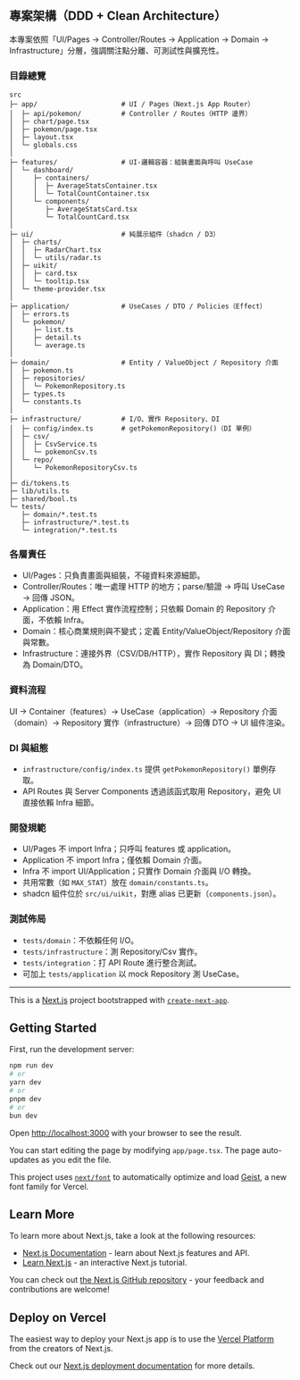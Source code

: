 ## 專案架構（DDD + Clean Architecture）

本專案依照「UI/Pages → Controller/Routes → Application → Domain → Infrastructure」分層，強調關注點分離、可測試性與擴充性。

### 目錄總覽

```
src
├─ app/                     # UI / Pages（Next.js App Router）
│  ├─ api/pokemon/          # Controller / Routes（HTTP 邊界）
│  ├─ chart/page.tsx
│  ├─ pokemon/page.tsx
│  ├─ layout.tsx
│  └─ globals.css
│
├─ features/                # UI-邏輯容器：組裝畫面與呼叫 UseCase
│  └─ dashboard/
│     ├─ containers/
│     │  ├─ AverageStatsContainer.tsx
│     │  └─ TotalCountContainer.tsx
│     └─ components/
│        ├─ AverageStatsCard.tsx
│        └─ TotalCountCard.tsx
│
├─ ui/                      # 純展示組件（shadcn / D3）
│  ├─ charts/
│  │  ├─ RadarChart.tsx
│  │  └─ utils/radar.ts
│  ├─ uikit/
│  │  ├─ card.tsx
│  │  └─ tooltip.tsx
│  └─ theme-provider.tsx
│
├─ application/             # UseCases / DTO / Policies（Effect）
│  ├─ errors.ts
│  └─ pokemon/
│     ├─ list.ts
│     ├─ detail.ts
│     └─ average.ts
│
├─ domain/                  # Entity / ValueObject / Repository 介面
│  ├─ pokemon.ts
│  ├─ repositories/
│  │  └─ PokemonRepository.ts
│  ├─ types.ts
│  └─ constants.ts
│
├─ infrastructure/          # I/O、實作 Repository、DI
│  ├─ config/index.ts       # getPokemonRepository()（DI 單例）
│  ├─ csv/
│  │  ├─ CsvService.ts
│  │  └─ pokemonCsv.ts
│  └─ repo/
│     └─ PokemonRepositoryCsv.ts
│
├─ di/tokens.ts
├─ lib/utils.ts
├─ shared/bool.ts
└─ tests/
   ├─ domain/*.test.ts
   ├─ infrastructure/*.test.ts
   └─ integration/*.test.ts
```

### 各層責任

- UI/Pages：只負責畫面與組裝，不碰資料來源細節。
- Controller/Routes：唯一處理 HTTP 的地方；parse/驗證 → 呼叫 UseCase → 回傳 JSON。
- Application：用 Effect 實作流程控制；只依賴 Domain 的 Repository 介面，不依賴 Infra。
- Domain：核心商業規則與不變式；定義 Entity/ValueObject/Repository 介面與常數。
- Infrastructure：連接外界（CSV/DB/HTTP），實作 Repository 與 DI；轉換為 Domain/DTO。

### 資料流程

UI → Container（features）→ UseCase（application）→ Repository 介面（domain）→ Repository 實作（infrastructure）→ 回傳 DTO → UI 組件渲染。

### DI 與組態

- `infrastructure/config/index.ts` 提供 `getPokemonRepository()` 單例存取。
- API Routes 與 Server Components 透過該函式取用 Repository，避免 UI 直接依賴 Infra 細節。

### 開發規範

- UI/Pages 不 import Infra；只呼叫 features 或 application。
- Application 不 import Infra；僅依賴 Domain 介面。
- Infra 不 import UI/Application；只實作 Domain 介面與 I/O 轉換。
- 共用常數（如 `MAX_STAT`）放在 `domain/constants.ts`。
- shadcn 組件位於 `src/ui/uikit`，對應 alias 已更新（`components.json`）。

### 測試佈局

- `tests/domain`：不依賴任何 I/O。
- `tests/infrastructure`：測 Repository/Csv 實作。
- `tests/integration`：打 API Route 進行整合測試。
- 可加上 `tests/application` 以 mock Repository 測 UseCase。

---

This is a [Next.js](https://nextjs.org) project bootstrapped with [`create-next-app`](https://nextjs.org/docs/app/api-reference/cli/create-next-app).

## Getting Started

First, run the development server:

```bash
npm run dev
# or
yarn dev
# or
pnpm dev
# or
bun dev
```

Open [http://localhost:3000](http://localhost:3000) with your browser to see the result.

You can start editing the page by modifying `app/page.tsx`. The page auto-updates as you edit the file.

This project uses [`next/font`](https://nextjs.org/docs/app/building-your-application/optimizing/fonts) to automatically optimize and load [Geist](https://vercel.com/font), a new font family for Vercel.

## Learn More

To learn more about Next.js, take a look at the following resources:

- [Next.js Documentation](https://nextjs.org/docs) - learn about Next.js features and API.
- [Learn Next.js](https://nextjs.org/learn) - an interactive Next.js tutorial.

You can check out [the Next.js GitHub repository](https://github.com/vercel/next.js) - your feedback and contributions are welcome!

## Deploy on Vercel

The easiest way to deploy your Next.js app is to use the [Vercel Platform](https://vercel.com/new?utm_medium=default-template&filter=next.js&utm_source=create-next-app&utm_campaign=create-next-app-readme) from the creators of Next.js.

Check out our [Next.js deployment documentation](https://nextjs.org/docs/app/building-your-application/deploying) for more details.
